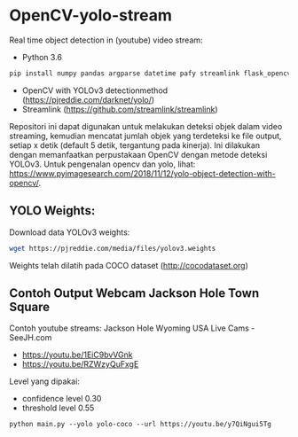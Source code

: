 # OpenCV-yolo-stream
Real time object detection in (youtube) video stream:
* Python 3.6 <br>
```bash
pip install numpy pandas argparse datetime pafy streamlink flask_opencv_streamer youtube-dl flask-opencv-streamer opencv-contrib-python
```
* OpenCV with YOLOv3 detectionmethod (https://pjreddie.com/darknet/yolo/) 
* Streamlink (https://github.com/streamlink/streamlink)

Repositori ini dapat digunakan untuk melakukan deteksi objek dalam video streaming, kemudian mencatat jumlah objek yang terdeteksi ke file output, setiap x detik (default 5 detik, tergantung pada kinerja). Ini dilakukan dengan memanfaatkan perpustakaan OpenCV dengan metode deteksi YOLOv3. Untuk pengenalan opencv dan yolo, lihat: https://www.pyimagesearch.com/2018/11/12/yolo-object-detection-with-opencv/. 

## YOLO Weights:
Download data YOLOv3 weights:
```bash
wget https://pjreddie.com/media/files/yolov3.weights
```

Weights telah dilatih pada COCO dataset (http://cocodataset.org)

## Contoh Output Webcam Jackson Hole Town Square
 Contoh youtube streams: Jackson Hole Wyoming USA Live Cams - SeeJH.com
* https://youtu.be/1EiC9bvVGnk
* https://youtu.be/RZWzyQuFxgE


Level yang dipakai:
* confidence level 0.30
* threshold level 0.55

```
python main.py --yolo yolo-coco --url https://youtu.be/y7QiNgui5Tg
```